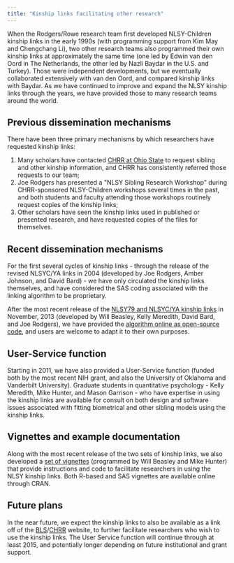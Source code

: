 ```yaml
---
title: "Kinship links facilitating other research"
---
```


When the Rodgers/Rowe research team first developed NLSY-Children kinship links in the early 1990s (with programming support from Kim May and Chengchang Li), two other research teams also programmed their own kinship links at approximately the same time (one led by Edwin van den Oord in The Netherlands, the other led by Nazli Baydar in the U.S. and Turkey).  Those were independent developments, but we eventually collaborated extensively with van den Oord, and compared kinship links with Baydar.  As we have continued to improve and expand the NLSY kinship links through the years, we have provided those to many research teams around the world.  

## Previous dissemination mechanisms
There have been three primary mechanisms by which researchers have requested kinship links:

  1. Many scholars have contacted [CHRR at Ohio State](https://www.chrr.ohio-state.edu/) to request sibling and other kinship information, and CHRR has consistently referred those requests to our team;  
  2. Joe Rodgers has presented a "NLSY Sibling Research Workshop" during CHRR-sponsored NLSY-Children workshops several times in the past, and both students and faculty attending those workshops routinely request copies of the kinship links;  
  3. Other scholars have seen the kinship links used in published or presented research, and have requested copies of the files for themselves.

## Recent dissemination mechanisms
For the first several cycles of kinship links - through the release of the revised NLSYC/YA links in 2004 (developed by Joe Rodgers, Amber Johnson, and David Bard) - we have only circulated the kinship links themselves, and have considered the SAS coding associated with the linking algorithm to be proprietary.  

After the most recent release of the [NLSY79 and NLSYC/YA kinship links](https://github.com/LiveOak/NlsyLinks/tree/master/NlsyLinks/OutsideData) in November, 2013 (developed by Will Beasley, Kelly Meredith, David Bard, and Joe Rodgers), we have provided the [algorithm online as open-source code](https://github.com/LiveOak/NlsyLinksDetermination), and users are welcome to adapt it to their own purposes.

## User-Service function
Starting in 2011, we have also provided a User-Service function (funded both by the most recent NIH grant, and also the University of Oklahoma and Vanderbilt University).  Graduate students in quantitative psychology - Kelly Meredith, Mike Hunter, and Mason Garrison - who have expertise in using the kinship links are available for consult on both design and software issues associated with fitting biometrical and other sibling models using the kinship links.

## Vignettes and example documentation
Along with the most recent release of the two sets of kinship links, we also developed a [set of vignettes](http://cran.r-project.org/web/packages/NlsyLinks/) (programmed by Will Beasley and Mike Hunter) that provide instructions and code to facilitate researchers in using the NLSY kinship links.  Both R-based and SAS vignettes are available online through CRAN.

## Future plans
In the near future, we expect the kinship links to also be available as a link off of the [BLS](http://www.bls.gov/)/[CHRR](https://www.chrr.ohio-state.edu/) website, to further facilitate researchers who wish to use the kinship links.  The User Service function will continue through at least 2015, and potentially longer depending on future institutional and grant support.
